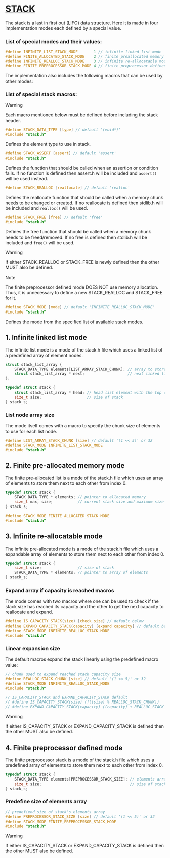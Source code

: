 # [STACK](https://en.wikipedia.org/wiki/Stack_(abstract_data_type))

The stack is a last in first out (LIFO) data structure. Here it is made in four implementation modes each defined by a special value.

### List of special modes and their values:

```C
#define INFINITE_LIST_STACK_MODE       1 // infinite linked list mode
#define FINITE_ALLOCATED_STACK_MODE    2 // finite preallocated memory mode
#define INFINITE_REALLOC_STACK_MODE    3 // infinite re-allocatable mode
#define FINITE_PREPROCESSOR_STACK_MODE 4 // finite preprocessor defined mode
```

The implementation also includes the following macros that can be used by other modes:

### List of special stack macros:

> [!WARNING]
> Each macro mentioned below must be defined before including the stack header.

```C
#define STACK_DATA_TYPE [type] // default '(void*)'
#include "stack.h"
```
Defines the element type to use in stack.

```C
#define STACK_ASSERT [assert] // default 'assert'
#include "stack.h"
```
Defines the function that should be called when an assertion or condition fails. If no function is defined then assert.h will be included and ```assert()``` will be used instead.

```C
#define STACK_REALLOC [reallocate] // default 'realloc'
```
Defines the reallocate function that should be called when a memory chunk needs to be changed or created. If no reallocate is defined then stdlib.h will be included and ```realloc()``` will be used.

```C
#define STACK_FREE [free] // default 'free'
#include "stack.h"
```
Defines the free function that should be called when a memory chunk needs to be freed/removed. If no free is defined then stdlib.h will be included and ```free()``` will be used.

> [!WARNING]
> If either STACK_REALLOC or STACK_FREE is newly defined then the other MUST also be defined.

> [!NOTE]
> The finite preprocessor defined mode DOES NOT use memory allocation. Thus, it is unnecessary to define a new STACK_REALLOC and STACK_FREE for it.

```C
#define STACK_MODE [mode] // default 'INFINITE_REALLOC_STACK_MODE'
#include "stack.h"
```
Defines the mode from the specified list of available stack modes.

## 1. Infinite linked list mode

The infinite list mode is a mode of the stack.h file which uses a linked list of a predefined array of element nodes.

```C
struct stack_list_array {
    STACK_DATA_TYPE elements[LIST_ARRAY_STACK_CHUNK]; // array to store elements
    struct stack_list_array * next;                   // next linked list array
};

typedef struct stack {
    struct stack_list_array * head; // head list element with the top of the stack
    size_t size;                    // size of stack
} stack_s;
```

### List node array size
The mode itself comes with a macro to specify the chunk size of elements to use for each list node.

```C
#define LIST_ARRAY_STACK_CHUNK [size] // default '(1 << 5)' or 32
#define STACK_MODE INFINITE_LIST_STACK_MODE
#include "stack.h"
```

## 2. Finite pre-allocated memory mode

The finite pre-allocated list is a mode of the stack.h file which uses an array of elements to store them next to each other from index 0.

```C
typedef struct stack {
    STACK_DATA_TYPE * elements; // pointer to allocated memory
    size_t max, size;           // current stack size and maximum size
} stack_s;
```

```C
#define STACK_MODE FINITE_ALLOCATED_STACK_MODE
#include "stack.h"
```

## 3. Infinite re-allocatable mode

The infinite pre-allocated mode is a mode of the stack.h file which uses a expandable array of elements to store them next to each other from index 0.

```C
typedef struct stack {
    size_t size;                // size of stack
    STACK_DATA_TYPE * elements; // pointer to array of elements
} stack_s;
```

### Expand array if capacity is reached macros
The mode comes with two macros where one can be used to check if the stack size has reached its capacity and the other to get the next capacity to reallocate and expand.

```C
#define IS_CAPACITY_STACK(size) [check size] // default below
#define EXPAND_CAPACITY_STACK(capacity) [expand capacity] // default below
#define STACK_MODE INFINITE_REALLOC_STACK_MODE
#include "stack.h"
```

### Linear expansion size
The default macros expand the stack linearly using the predefined macro value:
```C
// chunk used to expand reached stack capacity size
#define REALLOC_STACK_CHUNK [size] // default '(1 << 5)' or 32
#define STACK_MODE INFINITE_REALLOC_STACK_MODE
#include "stack.h"

// IS_CAPACITY_STACK and EXPAND_CAPACITY_STACK default
// #define IS_CAPACITY_STACK(size) (!((size) % REALLOC_STACK_CHUNK))
// #define EXPAND_CAPACITY_STACK(capacity) ((capacity) + REALLOC_STACK_CHUNK)
```

> [!WARNING]
> If either IS_CAPACITY_STACK or EXPAND_CAPACITY_STACK is defined then the other MUST also be defined.

## 4. Finite preprocessor defined mode

The finite preprocessor stack is a mode of the stack.h file which uses a predefined array of elements to store them next to each other from index 0.

```C
typedef struct stack {
    STACK_DATA_TYPE elements[PREPROCESSOR_STACK_SIZE]; // elements array
    size_t size;                                       // size of stack
} stack_s;
```
### Predefine size of elements array

```C
// predefiend size of stack's elements array
#define PREPROCESSOR_STACK_SIZE [size] // default '(1 << 5)' or 32
#define STACK_MODE FINITE_PREPROCESSOR_STACK_MODE
#include "stack.h"
```

> [!WARNING]
> If either IS_CAPACITY_STACK or EXPAND_CAPACITY_STACK is defined then the other MUST also be defined.

